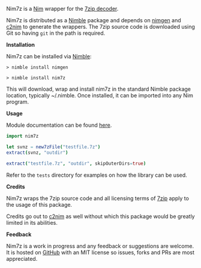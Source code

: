 Nim7z is a [Nim](https://nim-lang.org/) wrapper for the [7zip decoder](https://github.com/kornelski/7z).

Nim7z is distributed as a [Nimble](https://github.com/nim-lang/nimble) package and depends on [nimgen](https://github.com/genotrance/nimgen) and [c2nim](https://github.com/nim-lang/c2nim/) to generate the wrappers. The 7zip source code is downloaded using Git so having ```git``` in the path is required.

__Installation__

Nim7z can be installed via [Nimble](https://github.com/nim-lang/nimble):

```
> nimble install nimgen

> nimble install nim7z
```

This will download, wrap and install nim7z in the standard Nimble package location, typically ~/.nimble. Once installed, it can be imported into any Nim program.

__Usage__

Module documentation can be found [here](http://nimgen.genotrance.com/nim7z).

```nim
import nim7z

let svnz = new7zFile("testfile.7z")
extract(svnz, "outdir")

extract("testfile.7z", "outdir", skipOuterDirs=true)
```

Refer to the ```tests``` directory for examples on how the library can be used.

__Credits__

Nim7z wraps the 7zip source code and all licensing terms of [7zip](https://github.com/kornelski/7z) apply to the usage of this package.

Credits go out to [c2nim](https://github.com/nim-lang/c2nim/) as well without which this package would be greatly limited in its abilities.

__Feedback__

Nim7z is a work in progress and any feedback or suggestions are welcome. It is hosted on [GitHub](https://github.com/genotrance/nim7z) with an MIT license so issues, forks and PRs are most appreciated.
